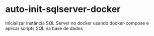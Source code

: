 # auto-init-sqlserver-docker
Inicializar instância SQL Server no docker usando docker-compose e aplicar scripts SQL na base de dados

